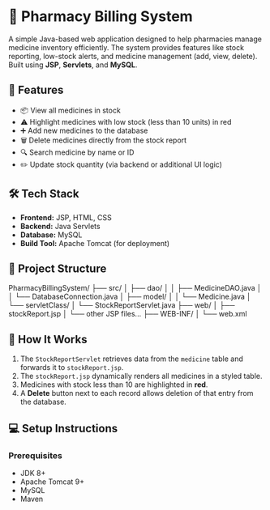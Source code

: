 # 💊 Pharmacy Billing System

A simple Java-based web application designed to help pharmacies manage medicine inventory efficiently. The system provides features like stock reporting, low-stock alerts, and medicine management (add, view, delete). Built using **JSP**, **Servlets**, and **MySQL**.

## 🚀 Features

- 📦 View all medicines in stock
- ⚠️ Highlight medicines with low stock (less than 10 units) in red
- ➕ Add new medicines to the database
- 🗑️ Delete medicines directly from the stock report
- 🔍 Search medicine by name or ID
- ✏️ Update stock quantity (via backend or additional UI logic)

## 🛠️ Tech Stack

- **Frontend:** JSP, HTML, CSS
- **Backend:** Java Servlets
- **Database:** MySQL
- **Build Tool:** Apache Tomcat (for deployment)

## 📁 Project Structure

PharmacyBillingSystem/
├── src/
│ ├── dao/
│ │ ├── MedicineDAO.java
│ │ └── DatabaseConnection.java
│ ├── model/
│ │ └── Medicine.java
│ └── servletClass/
│ └── StockReportServlet.java
├── web/
│ ├── stockReport.jsp
│ └── other JSP files...
├── WEB-INF/
│ └── web.xml


## 🧪 How It Works

1. The `StockReportServlet` retrieves data from the `medicine` table and forwards it to `stockReport.jsp`.
2. The `stockReport.jsp` dynamically renders all medicines in a styled table.
3. Medicines with stock less than 10 are highlighted in **red**.
4. A **Delete** button next to each record allows deletion of that entry from the database.

## 💻 Setup Instructions

### Prerequisites

- JDK 8+
- Apache Tomcat 9+
- MySQL
- Maven
